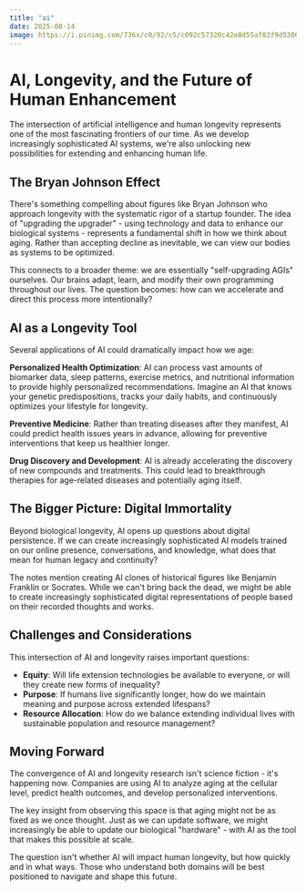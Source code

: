 ```yaml
---
title: "ai"
date: 2025-08-14
image: https://i.pinimg.com/736x/c0/92/c5/c092c57320c42e8d55af83f9d5306314.jpg
---
```


# AI, Longevity, and the Future of Human Enhancement

The intersection of artificial intelligence and human longevity represents one of the most fascinating frontiers of our time. As we develop increasingly sophisticated AI systems, we're also unlocking new possibilities for extending and enhancing human life.

## The Bryan Johnson Effect

There's something compelling about figures like Bryan Johnson who approach longevity with the systematic rigor of a startup founder. The idea of "upgrading the upgrader" - using technology and data to enhance our biological systems - represents a fundamental shift in how we think about aging. Rather than accepting decline as inevitable, we can view our bodies as systems to be optimized.

This connects to a broader theme: we are essentially "self-upgrading AGIs" ourselves. Our brains adapt, learn, and modify their own programming throughout our lives. The question becomes: how can we accelerate and direct this process more intentionally?

## AI as a Longevity Tool

Several applications of AI could dramatically impact how we age:

**Personalized Health Optimization**: AI can process vast amounts of biomarker data, sleep patterns, exercise metrics, and nutritional information to provide highly personalized recommendations. Imagine an AI that knows your genetic predispositions, tracks your daily habits, and continuously optimizes your lifestyle for longevity.

**Preventive Medicine**: Rather than treating diseases after they manifest, AI could predict health issues years in advance, allowing for preventive interventions that keep us healthier longer.

**Drug Discovery and Development**: AI is already accelerating the discovery of new compounds and treatments. This could lead to breakthrough therapies for age-related diseases and potentially aging itself.

## The Bigger Picture: Digital Immortality

Beyond biological longevity, AI opens up questions about digital persistence. If we can create increasingly sophisticated AI models trained on our online presence, conversations, and knowledge, what does that mean for human legacy and continuity?

The notes mention creating AI clones of historical figures like Benjamin Franklin or Socrates. While we can't bring back the dead, we might be able to create increasingly sophisticated digital representations of people based on their recorded thoughts and works.

## Challenges and Considerations

This intersection of AI and longevity raises important questions:

- **Equity**: Will life extension technologies be available to everyone, or will they create new forms of inequality?
- **Purpose**: If humans live significantly longer, how do we maintain meaning and purpose across extended lifespans?
- **Resource Allocation**: How do we balance extending individual lives with sustainable population and resource management?

## Moving Forward

The convergence of AI and longevity research isn't science fiction - it's happening now. Companies are using AI to analyze aging at the cellular level, predict health outcomes, and develop personalized interventions.

The key insight from observing this space is that aging might not be as fixed as we once thought. Just as we can update software, we might increasingly be able to update our biological "hardware" - with AI as the tool that makes this possible at scale.

The question isn't whether AI will impact human longevity, but how quickly and in what ways. Those who understand both domains will be best positioned to navigate and shape this future.